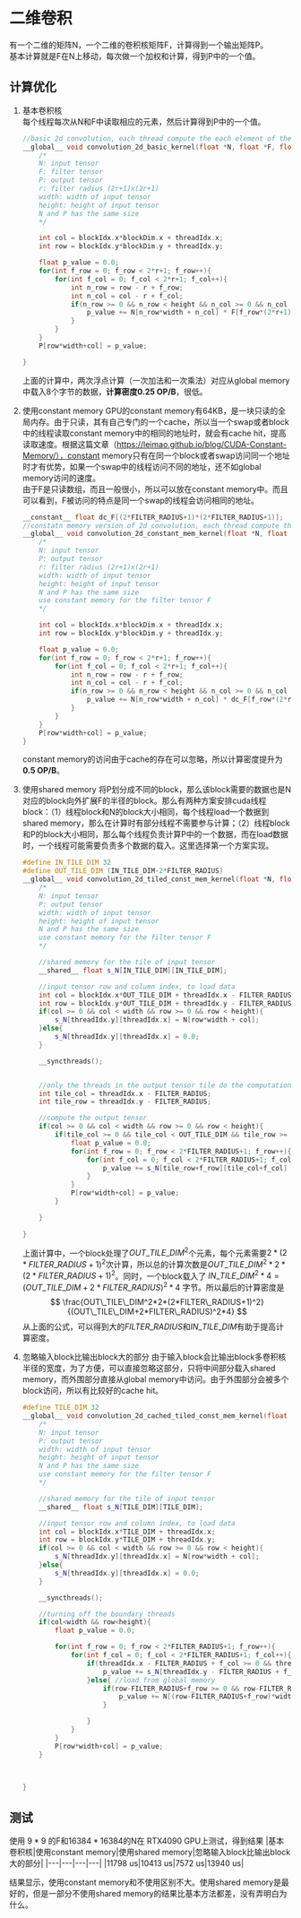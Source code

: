 # 二维卷积
有一个二维的矩阵N，一个二维的卷积核矩阵F，计算得到一个输出矩阵P。               
基本计算就是F在N上移动，每次做一个加权和计算，得到P中的一个值。

## 计算优化

1. 基本卷积核                 
    每个线程每次从N和F中读取相应的元素，然后计算得到P中的一个值。
    ```cpp
    //basic 2d convolution, each thread compute the each element of the output tensor
    __global__ void convolution_2d_basic_kernel(float *N, float *F, float *P, int r, int width, int height){
        /*
        N: input tensor
        F: filter tensor
        P: output tensor
        r: filter radius (2r+1)x(2r+1)
        width: width of input tensor
        height: height of input tensor
        N and P has the same size
        */

        int col = blockIdx.x*blockDim.x + threadIdx.x; 
        int row = blockIdx.y*blockDim.y + threadIdx.y;

        float p_value = 0.0;
        for(int f_row = 0; f_row < 2*r+1; f_row++){
            for(int f_col = 0; f_col < 2*r+1; f_col++){
                int n_row = row - r + f_row;
                int n_col = col - r + f_col;
                if(n_row >= 0 && n_row < height && n_col >= 0 && n_col < width){
                    p_value += N[n_row*width + n_col] * F[f_row*(2*r+1) + f_col];
                }
            }
        }
        P[row*width+col] = p_value;

    }
    ```
    上面的计算中，两次浮点计算（一次加法和一次乘法）对应从global memory中载入8个字节的数据，**计算密度0.25 OP/B**，很低。

2. 使用constant memory
    GPU的constant memory有64KB，是一块只读的全局内存。由于只读，其有自己专门的一个cache，所以当一个swap或者block中的线程读取constant memory中的相同的地址时，就会有cache hit，提高读取速度。根据这篇文章（https://leimao.github.io/blog/CUDA-Constant-Memory/），constant memory只有在同一个block或者swap访问同一个地址时才有优势，如果一个swap中的线程访问不同的地址，还不如global memory访问的速度。                              
    由于F是只读数组，而且一般很小，所以可以放在constant memory中。而且可以看到，F被访问的特点是同一个swap的线程会访问相同的地址。                  
    ```cpp
    __constant__ float dc_F[(2*FILTER_RADIUS+1)*(2*FILTER_RADIUS+1)];
    //constatn memory version of 2d convolution, each thread compute the each element of the output tensor
    __global__ void convolution_2d_constant_mem_kernel(float *N, float *P, int r, int width, int height){
        /*
        N: input tensor
        P: output tensor
        r: filter radius (2r+1)x(2r+1)
        width: width of input tensor
        height: height of input tensor
        N and P has the same size
        use constant memory for the filter tensor F
        */

        int col = blockIdx.x*blockDim.x + threadIdx.x; 
        int row = blockIdx.y*blockDim.y + threadIdx.y;

        float p_value = 0.0;
        for(int f_row = 0; f_row < 2*r+1; f_row++){
            for(int f_col = 0; f_col < 2*r+1; f_col++){
                int n_row = row - r + f_row;
                int n_col = col - r + f_col;
                if(n_row >= 0 && n_row < height && n_col >= 0 && n_col < width){
                    p_value += N[n_row*width + n_col] * dc_F[f_row*(2*r+1) + f_col];
                }
            }
        }
        P[row*width+col] = p_value;
    }
    ```
    constant memory的访问由于cache的存在可以忽略，所以计算密度提升为**0.5 OP/B**。                    
   

3. 使用shared memory
    将P划分成不同的block，那么该block需要的数据也是N对应的block向外扩展F的半径的block。那么有两种方案安排cuda线程block：（1）线程block和N的block大小相同，每个线程load一个数据到shared memory，那么在计算时有部分线程不需要参与计算；（2）线程block和P的block大小相同，那么每个线程负责计算P中的一个数据，而在load数据时，一个线程可能需要负责多个数据的载入。这里选择第一个方案实现。
    ```cpp
    #define IN_TILE_DIM 32
    #define OUT_TILE_DIM (IN_TILE_DIM-2*FILTER_RADIUS)
    __global__ void convolution_2d_tiled_const_mem_kernel(float *N, float *P, int width, int height){
        /*
        N: input tensor
        P: output tensor
        width: width of input tensor
        height: height of input tensor
        N and P has the same size
        use constant memory for the filter tensor F
        */

        //shared memory for the tile of input tensor
        __shared__ float s_N[IN_TILE_DIM][IN_TILE_DIM];

        //input tensor row and column index, to load data
        int col = blockIdx.x*OUT_TILE_DIM + threadIdx.x - FILTER_RADIUS;
        int row = blockIdx.y*OUT_TILE_DIM + threadIdx.y - FILTER_RADIUS;
        if(col >= 0 && col < width && row >= 0 && row < height){
            s_N[threadIdx.y][threadIdx.x] = N[row*width + col];
        }else{
            s_N[threadIdx.y][threadIdx.x] = 0.0;
        }

        __syncthreads();


        //only the threads in the output tensor tile do the computation
        int tile_col = threadIdx.x - FILTER_RADIUS;
        int tile_row = threadIdx.y - FILTER_RADIUS;

        //compute the output tensor
        if(col >= 0 && col < width && row >= 0 && row < height){
            if(tile_col >= 0 && tile_col < OUT_TILE_DIM && tile_row >= 0 && tile_row < OUT_TILE_DIM){
                float p_value = 0.0;
                for(int f_row = 0; f_row < 2*FILTER_RADIUS+1; f_row++){
                    for(int f_col = 0; f_col < 2*FILTER_RADIUS+1; f_col++){
                        p_value += s_N[tile_row+f_row][tile_col+f_col] * dc_F[f_row*(2*FILTER_RADIUS+1) + f_col];
                    }
                }
                P[row*width+col] = p_value;
            }

        }
        
    }
    ```
    上面计算中，一个block处理了$OUT\_TILE\_DIM^2$个元素，每个元素需要$2*(2*FILTER\_RADIUS+1)^2$次计算，所以总的计算次数是$OUT\_TILE\_DIM^2*2*(2*FILTER\_RADIUS+1)^2$。同时，一个block载入了 $IN\_TILE\_DIM^2*4 = (OUT\_TILE\_DIM+2*FILTER\_RADIUS)^2*4$ 字节。所以最后的计算密度是
    $$
        \frac{OUT\_TILE\_DIM^2*2*(2*FILTER\_RADIUS+1)^2}{(OUT\_TILE\_DIM+2*FILTER\_RADIUS)^2*4}
    $$
    从上面的公式，可以得到大的$FILTER\_RADIUS$和$IN\_TILE\_DIM$有助于提高计算密度。

4. 忽略输入block比输出block大的部分
    由于输入block会比输出block多卷积核半径的宽度，为了方便，可以直接忽略这部分，只将中间部分载入shared memory，而外围部分直接从global memory中访问。由于外围部分会被多个block访问，所以有比较好的cache hit。
    ```cpp
    #define TILE_DIM 32
    __global__ void convolution_2d_cached_tiled_const_mem_kernel(float *N, float *P, int width, int height){
        /*
        N: input tensor
        P: output tensor
        width: width of input tensor
        height: height of input tensor
        N and P has the same size
        use constant memory for the filter tensor F
        */

        //shared memory for the tile of input tensor
        __shared__ float s_N[TILE_DIM][TILE_DIM];

        //input tensor row and column index, to load data
        int col = blockIdx.x*TILE_DIM + threadIdx.x;
        int row = blockIdx.y*TILE_DIM + threadIdx.y;
        if(col >= 0 && col < width && row >= 0 && row < height){
            s_N[threadIdx.y][threadIdx.x] = N[row*width + col];
        }else{
            s_N[threadIdx.y][threadIdx.x] = 0.0;
        }

        __syncthreads();

        //turning off the boundary threads
        if(col<width && row<height){
            float p_value = 0.0;

            for(int f_row = 0; f_row < 2*FILTER_RADIUS+1; f_row++){
                for(int f_col = 0; f_col < 2*FILTER_RADIUS+1; f_col++){
                    if(threadIdx.x - FILTER_RADIUS + f_col >= 0 && threadIdx.x - FILTER_RADIUS + f_col < TILE_DIM && threadIdx.y - FILTER_RADIUS + f_row >= 0 && threadIdx.y - FILTER_RADIUS + f_row < TILE_DIM){
                        p_value += s_N[threadIdx.y - FILTER_RADIUS + f_row][threadIdx.x - FILTER_RADIUS + f_col] * dc_F[f_row*(2*FILTER_RADIUS+1) + f_col];
                    }else{ //load from global memory
                        if(row-FILTER_RADIUS+f_row >= 0 && row-FILTER_RADIUS+f_row < height && col-FILTER_RADIUS+f_col >= 0 && col-FILTER_RADIUS+f_col < width){
                            p_value += N[(row-FILTER_RADIUS+f_row)*width + col-FILTER_RADIUS+f_col] * dc_F[f_row*(2*FILTER_RADIUS+1) + f_col];
                        }

                    }
                }
            }
            P[row*width+col] = p_value;
        }

        
        
    }
    ```


## 测试
使用 $9*9$ 的F和$16384*16384$的N在 RTX4090 GPU上测试，得到结果
|基本卷积核|使用constant memory|使用shared memory|忽略输入block比输出block大的部分|
|---|---|---|---|
|11798 us|10413 us|7572 us|13940 us|

结果显示，使用constant memory和不使用区别不大。使用shared memory是最好的，但是一部分不使用shared memory的结果比基本方法都差，没有弄明白为什么。

